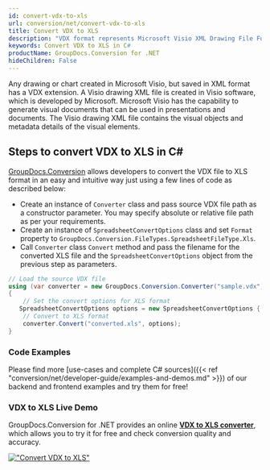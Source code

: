 ```yaml
---
id: convert-vdx-to-xls
url: conversion/net/convert-vdx-to-xls
title: Convert VDX to XLS
description: "VDX format represents Microsoft Visio XML Drawing File Format with .vdx extension. Learn how to convert VDX to XLS file programmatically in C# language using GroupDocs.Conversion for .NET library."
keywords: Convert VDX to XLS in C#
productName: GroupDocs.Conversion for .NET
hideChildren: False
---
```


Any drawing or chart created in Microsoft Visio, but saved in XML format has a VDX extension. A Visio drawing XML file is created in Visio software, which is developed by Microsoft. Microsoft Visio has the capability to generate visual documents that can be used in presentations and documents. The Visio drawing XML file contains the visual objects and metadata details of the visual elements.

## Steps to convert VDX to XLS in C#

[GroupDocs.Conversion](https://products.groupdocs.com/conversion/net) allows developers to convert the VDX file to XLS format in an easy and intuitive way just using a few lines of code as described below:

* Create an instance of `Converter` class and pass source VDX file path as a constructor parameter. You may specify absolute or relative file path as per your requirements. 
* Create an instance of `SpreadsheetConvertOptions` class and set `Format` property to `GroupDocs.Conversion.FileTypes.SpreadsheetFileType.Xls`.
* Call `Converter` class `Convert` method and pass the filename for the converted XLS file and the `SpreadsheetConvertOptions` object from the previous step as parameters.

```csharp
// Load the source VDX file
using (var converter = new GroupDocs.Conversion.Converter("sample.vdx"))
{
    // Set the convert options for XLS format
   SpreadsheetConvertOptions options = new SpreadsheetConvertOptions { Format = GroupDocs.Conversion.FileTypes.SpreadsheetFileType.Xls };
    // Convert to XLS format
    converter.Convert("converted.xls", options);
}
```

### Code Examples

Please find more [use-cases and complete C# sources]({{< ref "conversion/net/developer-guide/examples-and-demos.md" >}}) of our backend and frontend examples and try them for free!

### VDX to XLS Live Demo

GroupDocs.Conversion for .NET provides an online [**VDX to XLS converter**](https://products.groupdocs.app/conversion/vdx-to-xls), which allows you to try it for free and check conversion quality and accuracy.

[!["Convert VDX to XLS"](conversion/net/images/convert-to-xls/convert-vdx-to-xls.png)](https://products.groupdocs.app/conversion/vdx-to-xls)